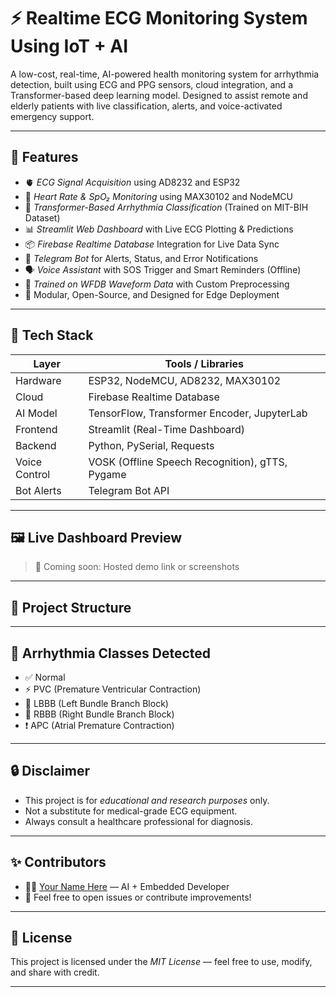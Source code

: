 # ⚡ Realtime ECG Monitoring System Using IoT + AI

A low-cost, real-time, AI-powered health monitoring system for arrhythmia detection, built using ECG and PPG sensors, cloud integration, and a Transformer-based deep learning model. Designed to assist remote and elderly patients with live classification, alerts, and voice-activated emergency support.

---

## 🚀 Features

- 🫀 *ECG Signal Acquisition* using AD8232 and ESP32
- 💓 *Heart Rate & SpO₂ Monitoring* using MAX30102 and NodeMCU
- 🤖 *Transformer-Based Arrhythmia Classification* (Trained on MIT-BIH Dataset)
- 📊 *Streamlit Web Dashboard* with Live ECG Plotting & Predictions
- 📦 *Firebase Realtime Database* Integration for Live Data Sync
- 📢 *Telegram Bot* for Alerts, Status, and Error Notifications
- 🗣 *Voice Assistant* with SOS Trigger and Smart Reminders (Offline)
- 🧠 *Trained on WFDB Waveform Data* with Custom Preprocessing
- 🔐 Modular, Open-Source, and Designed for Edge Deployment

---

## 🧠 Tech Stack

| Layer          | Tools / Libraries                                    |
|----------------|------------------------------------------------------|
| Hardware       | ESP32, NodeMCU, AD8232, MAX30102                     |
| Cloud          | Firebase Realtime Database                          |
| AI Model       | TensorFlow, Transformer Encoder, JupyterLab         |
| Frontend       | Streamlit (Real-Time Dashboard)                     |
| Backend        | Python, PySerial, Requests                          |
| Voice Control  | VOSK (Offline Speech Recognition), gTTS, Pygame     |
| Bot Alerts     | Telegram Bot API                                    |

---

## 🖼 Live Dashboard Preview

> 🔗 Coming soon: Hosted demo link or screenshots

---

## 📁 Project Structure
---

## 🧪 Arrhythmia Classes Detected

- ✅ Normal
- ⚡ PVC (Premature Ventricular Contraction)
- 🔁 LBBB (Left Bundle Branch Block)
- 🔄 RBBB (Right Bundle Branch Block)
- ❗ APC (Atrial Premature Contraction)

---

## 🔒 Disclaimer

- This project is for *educational and research purposes* only.
- Not a substitute for medical-grade ECG equipment.
- Always consult a healthcare professional for diagnosis.

---

## ✨ Contributors

- 👨‍💻 [Your Name Here](https://github.com/yourusername) — AI + Embedded Developer
- 💬 Feel free to open issues or contribute improvements!

---

## 📜 License

This project is licensed under the *MIT License* — feel free to use, modify, and share with credit.

---

